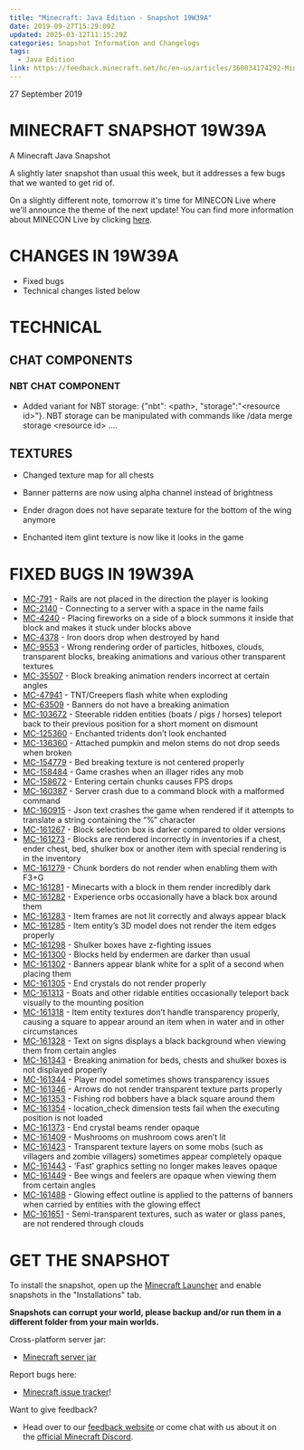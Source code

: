 ```yaml
---
title: "Minecraft: Java Edition - Snapshot 19W39A"
date: 2019-09-27T15:29:09Z
updated: 2025-03-12T11:15:29Z
categories: Snapshot Information and Changelogs
tags:
  - Java Edition
link: https://feedback.minecraft.net/hc/en-us/articles/360034174292-Minecraft-Java-Edition-Snapshot-19W39A
---
```


27 September 2019

# MINECRAFT SNAPSHOT 19W39A

A Minecraft Java Snapshot

A slightly later snapshot than usual this week, but it addresses a few bugs that we wanted to get rid of. 

On a slightly different note, tomorrow it's time for MINECON Live where we'll announce the theme of the next update! You can find more information about MINECON Live by clicking [here](https://www.minecraft.net/minecon). 

# CHANGES IN 19W39A

- Fixed bugs
- Technical changes listed below

# TECHNICAL

## CHAT COMPONENTS

### NBT CHAT COMPONENT

- Added variant for NBT storage: {"nbt": \<path\>, "storage":"\<resource id\>"}. NBT storage can be manipulated with commands like /data merge storage \<resource id\> ....

## TEXTURES

- Changed texture map for all chests

- Banner patterns are now using alpha channel instead of brightness

- Ender dragon does not have separate texture for the bottom of the wing anymore

- Enchanted item glint texture is now like it looks in the game

# FIXED BUGS IN 19W39A

- [MC-791](https://bugs.mojang.com/browse/MC-791) - Rails are not placed in the direction the player is looking
- [MC-2140](https://bugs.mojang.com/browse/MC-2140) - Connecting to a server with a space in the name fails
- [MC-4240](https://bugs.mojang.com/browse/MC-4240) - Placing fireworks on a side of a block summons it inside that block and makes it stuck under blocks above
- [MC-4378](https://bugs.mojang.com/browse/MC-4378) - Iron doors drop when destroyed by hand
- [MC-9553](https://bugs.mojang.com/browse/MC-9553) - Wrong rendering order of particles, hitboxes, clouds, transparent blocks, breaking animations and various other transparent textures
- [MC-35507](https://bugs.mojang.com/browse/MC-35507) - Block breaking animation renders incorrect at certain angles
- [MC-47941](https://bugs.mojang.com/browse/MC-47941) - TNT/Creepers flash white when exploding
- [MC-63509](https://bugs.mojang.com/browse/MC-63509) - Banners do not have a breaking animation
- [MC-103672](https://bugs.mojang.com/browse/MC-103672) - Steerable ridden entities (boats / pigs / horses) teleport back to their previous position for a short moment on dismount
- [MC-125360](https://bugs.mojang.com/browse/MC-125360) - Enchanted tridents don’t look enchanted
- [MC-136360](https://bugs.mojang.com/browse/MC-136360) - Attached pumpkin and melon stems do not drop seeds when broken
- [MC-154779](https://bugs.mojang.com/browse/MC-154779) - Bed breaking texture is not centered properly
- [MC-158484](https://bugs.mojang.com/browse/MC-158484) - Game crashes when an illager rides any mob
- [MC-158672](https://bugs.mojang.com/browse/MC-158672) - Entering certain chunks causes FPS drops
- [MC-160387](https://bugs.mojang.com/browse/MC-160387) - Server crash due to a command block with a malformed command
- [MC-160915](https://bugs.mojang.com/browse/MC-160915) - Json text crashes the game when rendered if it attempts to translate a string containing the “%” character
- [MC-161267](https://bugs.mojang.com/browse/MC-161267) - Block selection box is darker compared to older versions
- [MC-161273](https://bugs.mojang.com/browse/MC-161273) - Blocks are rendered incorrectly in inventories if a chest, ender chest, bed, shulker box or another item with special rendering is in the inventory
- [MC-161279](https://bugs.mojang.com/browse/MC-161279) - Chunk borders do not render when enabling them with F3+G
- [MC-161281](https://bugs.mojang.com/browse/MC-161281) - Minecarts with a block in them render incredibly dark
- [MC-161282](https://bugs.mojang.com/browse/MC-161282) - Experience orbs occasionally have a black box around them
- [MC-161283](https://bugs.mojang.com/browse/MC-161283) - Item frames are not lit correctly and always appear black
- [MC-161285](https://bugs.mojang.com/browse/MC-161285) - Item entity’s 3D model does not render the item edges properly
- [MC-161298](https://bugs.mojang.com/browse/MC-161298) - Shulker boxes have z-fighting issues
- [MC-161300](https://bugs.mojang.com/browse/MC-161300) - Blocks held by endermen are darker than usual
- [MC-161302](https://bugs.mojang.com/browse/MC-161302) - Banners appear blank white for a split of a second when placing them
- [MC-161305](https://bugs.mojang.com/browse/MC-161305) - End crystals do not render properly
- [MC-161313](https://bugs.mojang.com/browse/MC-161313) - Boats and other ridable entities occasionally teleport back visually to the mounting position
- [MC-161318](https://bugs.mojang.com/browse/MC-161318) - Item entity textures don’t handle transparency properly, causing a square to appear around an item when in water and in other circumstances
- [MC-161328](https://bugs.mojang.com/browse/MC-161328) - Text on signs displays a black background when viewing them from certain angles
- [MC-161343](https://bugs.mojang.com/browse/MC-161343) - Breaking animation for beds, chests and shulker boxes is not displayed properly
- [MC-161344](https://bugs.mojang.com/browse/MC-161344) - Player model sometimes shows transparency issues
- [MC-161346](https://bugs.mojang.com/browse/MC-161346) - Arrows do not render transparent texture parts properly
- [MC-161353](https://bugs.mojang.com/browse/MC-161353) - Fishing rod bobbers have a black square around them
- [MC-161354](https://bugs.mojang.com/browse/MC-161354) - location_check dimension tests fail when the executing position is not loaded
- [MC-161373](https://bugs.mojang.com/browse/MC-161373) - End crystal beams render opaque
- [MC-161409](https://bugs.mojang.com/browse/MC-161409) - Mushrooms on mushroom cows aren’t lit
- [MC-161423](https://bugs.mojang.com/browse/MC-161423) - Transparent texture layers on some mobs (such as villagers and zombie villagers) sometimes appear completely opaque
- [MC-161443](https://bugs.mojang.com/browse/MC-161443) - ‘Fast’ graphics setting no longer makes leaves opaque
- [MC-161449](https://bugs.mojang.com/browse/MC-161449) - Bee wings and feelers are opaque when viewing them from certain angles
- [MC-161488](https://bugs.mojang.com/browse/MC-161488) - Glowing effect outline is applied to the patterns of banners when carried by entities with the glowing effect
- [MC-161651](https://bugs.mojang.com/browse/MC-161651) - Semi-transparent textures, such as water or glass panes, are not rendered through clouds

# GET THE SNAPSHOT

To install the snapshot, open up the [Minecraft Launcher](https://www.minecraft.net/download.html) and enable snapshots in the "Installations" tab.

**Snapshots can corrupt your world, please backup and/or run them in a different folder from your main worlds.**

Cross-platform server jar:

- [Minecraft server jar](https://launcher.mojang.com/v1/objects/c03cf9537bd7a34640d7e173551b7005799d5675/server.jar)

Report bugs here:

- [Minecraft issue tracker](https://bugs.mojang.com/browse/MC)!

Want to give feedback?

- Head over to our [feedback website](http://aka.ms/snapshotfeedback) or come chat with us about it on the [official Minecraft Discord](https://discordapp.com/invite/minecraft).
